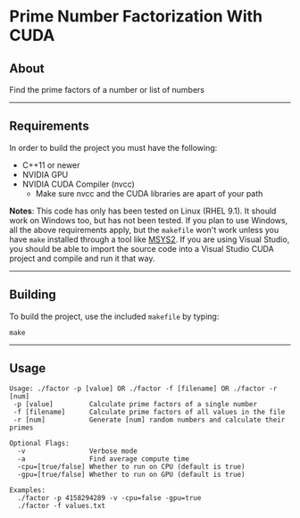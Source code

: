 # Prime Number Factorization With CUDA

## About
Find the prime factors of a number or list of numbers

---------------

## Requirements 
In order to build the project you must have the following:

* C++11 or newer
* NVIDIA GPU
* NVIDIA CUDA Compiler (nvcc) 
  * Make sure nvcc and the CUDA libraries are apart of your path

**Notes**: This code has only has been tested on Linux (RHEL 9.1).
It should work on Windows too, but has not been tested. If you plan to
use Windows, all the above requirements apply, but the ```makefile```
won't work unless you have ```make``` installed through a tool like 
<a href="https://www.msys2.org" target="new">MSYS2</a>. If you are using Visual
Studio, you should be able to import the source code into a Visual Studio CUDA 
project and compile and run it that way.

---------------

## Building
To build the project, use the included ```makefile``` by typing:
```
make
```

---------------

## Usage
```
Usage: ./factor -p [value] OR ./factor -f [filename] OR ./factor -r [num]
 -p [value]         Calculate prime factors of a single number
 -f [filename]      Calculate prime factors of all values in the file
 -r [num]           Generate [num] random numbers and calculate their primes

Optional Flags:
  -v                Verbose mode
  -a                Find average compute time
  -cpu=[true/false] Whether to run on CPU (default is true)
  -gpu=[true/false] Whether to run on GPU (default is true)

Examples:
  ./factor -p 4158294289 -v -cpu=false -gpu=true
  ./factor -f values.txt
  ```
